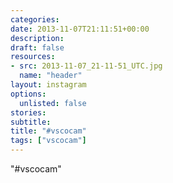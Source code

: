 ```yaml
---
categories:
date: 2013-11-07T21:11:51+00:00
description:
draft: false
resources:
- src: 2013-11-07_21-11-51_UTC.jpg
  name: "header"
layout: instagram
options:
  unlisted: false
stories:
subtitle:
title: "#vscocam"
tags: ["vscocam"]
---
```


"#vscocam"
